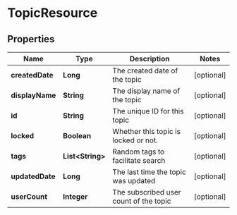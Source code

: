
# TopicResource

## Properties
Name | Type | Description | Notes
------------ | ------------- | ------------- | -------------
**createdDate** | **Long** | The created date of the topic |  [optional]
**displayName** | **String** | The display name of the topic |  [optional]
**id** | **String** | The unique ID for this topic |  [optional]
**locked** | **Boolean** | Whether this topic is locked or not. |  [optional]
**tags** | **List&lt;String&gt;** | Random tags to facilitate search |  [optional]
**updatedDate** | **Long** | The last time the topic was updated |  [optional]
**userCount** | **Integer** | The subscribed user count of the topic |  [optional]



